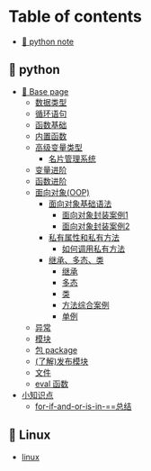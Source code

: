 # Table of contents

* [🥨 python note](README.md)

## 🥭 python

* [🍑 Base page](<README (2) (1).md>)
  * [数据类型](python/base-page/shu-ju-lei-xing.md)
  * [循环语句](<README (2).md>)
  * [函数基础](python/zong-shu/han-shu-ji-chu.md)
  * [内置函数](python/base-page/nei-zhi-han-shu.md)
  * [高级变量类型](python/zong-shu/gao-ji-bian-liang-lei-xing.md)
    * [名片管理系统](python/base-page/gao-ji-bian-liang-lei-xing/ming-pian-guan-li-xi-tong.md)
  * [变量进阶](python/base-page/bian-liang-jin-jie.md)
  * [函数进阶](python/base-page/han-shu-jin-jie.md)
  * [面向对象(OOP)](python/base-page/mian-xiang-dui-xiang-oop/README.md)
    * [面向对象基础语法](python/base-page/mian-xiang-dui-xiang-oop/mian-xiang-dui-xiang-ji-chu-yu-fa/README.md)
      * [面向对象封装案例1](python/base-page/mian-xiang-dui-xiang-oop/mian-xiang-dui-xiang-ji-chu-yu-fa/mian-xiang-dui-xiang-feng-zhuang-an-li-1.md)
      * [面向对象封装案例2](python/base-page/mian-xiang-dui-xiang-oop/mian-xiang-dui-xiang-ji-chu-yu-fa/mian-xiang-dui-xiang-feng-zhuang-an-li-2.md)
    * [私有属性和私有方法](python/base-page/mian-xiang-dui-xiang-oop/si-you-shu-xing-he-si-you-fang-fa/README.md)
      * [如何调用私有方法](python/base-page/mian-xiang-dui-xiang-oop/si-you-shu-xing-he-si-you-fang-fa/ru-he-tiao-yong-si-you-fang-fa.md)
    * [继承、多态、类](python/base-page/mian-xiang-dui-xiang-oop/ji-cheng-duo-tai-lei/README.md)
      * [继承](python/base-page/mian-xiang-dui-xiang-oop/ji-cheng-duo-tai-lei/ji-cheng.md)
      * [多态](python/base-page/mian-xiang-dui-xiang-oop/ji-cheng-duo-tai-lei/duo-tai.md)
      * [类](python/base-page/mian-xiang-dui-xiang-oop/ji-cheng-duo-tai-lei/lei.md)
      * [方法综合案例](python/base-page/mian-xiang-dui-xiang-oop/ji-cheng-duo-tai-lei/fang-fa-zong-he-an-li.md)
      * [单例](python/base-page/mian-xiang-dui-xiang-oop/ji-cheng-duo-tai-lei/dan-li.md)
  * [异常](python/base-page/yi-chang.md)
  * [模块](python/base-page/mo-kuai.md)
  * [包 package](python/base-page/bao-package.md)
  * [(了解)发布模块](python/base-page/le-jie-fa-bu-mo-kuai.md)
  * [文件](python/base-page/wen-jian.md)
  * [eval 函数](python/base-page/eval-han-shu.md)
* [小知识点](python/xiao-zhi-shi-dian/README.md)
  * [for-if-and-or-is-in-==总结](python/xiao-zhi-shi-dian/forifandorisin-zong-jie.md)

## 🍐 Linux

* [linux](<README (1).md>)

